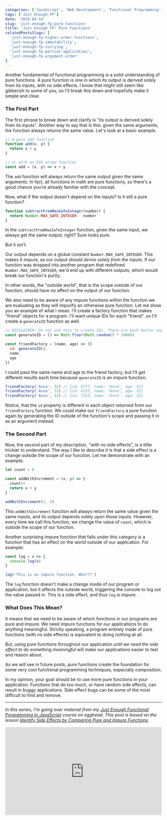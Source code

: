 ```yaml
---
categories: ['JavaScript', 'Web Development', 'Functional Programming']
tags: ['Just Enough FP']
date: '2019-04-14'
slug: 'just-enough-fp-pure-functions'
title: 'Just Enough FP: Pure Functions'
relatedPostsSlugs: [
  'just-enough-fp-higher-order-functions',
  'just-enough-fp-immutability',
  'just-enough-fp-currying',
  'just-enough-fp-partial-application',
  'just-enough-fp-argument-order'
]
---
```


Another fundamental of functional programming is a solid understanding of pure functions. A pure function is one in which its output is derived solely from its inputs, with no side effects. I know that might still seem like gibberish to some of you, so I'll break this down and hopefully make it simple and clear.

### The First Part

The first phrase to break down and clarify is "its output is derived solely from its inputs". Another way to say that is this: given the same arguments, the function always returns the same value. Let's look at a basic example.

```javascript
// A pure add function
function add(x, y) {
  return x + y
}

// or with an ES6 arrow function
const add = (x, y) => x + y
```

The `add` function will always return the same output given the same arguments. In fact, all functions in math are pure functions, so there's a good chance you're already familiar with the concept.

Now, what if the output doesn't depend on the inputs? Is it still a pure function?

```javascript
function subtractFromMaxSafeInteger(number) {
  return Number.MAX_SAFE_INTEGER - number
}
```

In the `subtractFromMaxSafeInteger` function, given the same input, we always get the same output, right? Sure looks pure.

But it isn't.

Our output depends on a global constant `Number.MAX_SAFE_INTEGER`. This makes it impure, as our output should _derive solely from the inputs_. If our function was dropped into another program that redefined `Number.MAX_SAFE_INTEGER`, we'd end up with different outputs, which would break our function's purity.

In other words, the "outside world", that is the scope outside of our function, should have no affect on the output of our function.

We also need to be aware of any impure functions within the function we are evaluating as they will impurify an otherwise pure function. Let me show you an example of what I mean. I'll create a factory function that makes "friend" objects for a program. I'll want unique IDs for each "friend", so I'll create a `generateID` function as well.

```javascript
// DISCLAIMER: Do not use this to create IDs. There are much better ways. Go find them.
const generateID = () => Math.floor(Math.random() * 10000)

const friendFactory = (name, age) => ({
  id: generateID(),
  name,
  age
})
```

I could pass the same name and age to the friend factory, but I'll get different results each time because `generateID` is an impure function.

```javascript
friendFactory('Anna', 31) // {id: 6777, name: "Anna", age: 31}
friendFactory('Anna', 31) // {id: 6233, name: "Anna", age: 31}
friendFactory('Anna', 31) // {id: 7223, name: "Anna", age: 31}
```

Notice, that the `id` property is different in each object returned from our `friendFactory` function. We could make our `friendFactory` a pure function again by generating the ID outside of the function's scope and passing it in as an argument instead.

### The Second Part

Now, the second part of my description, "with no side effects", is a little trickier to understand. The way I like to describe it is that a side effect is a change outside the scope of our function. Let me demonstrate with an example.

```javascript
let count = 0

const addWithIncrement = (x, y) => {
  count++
  return x + y
}

addWithIncrement(1, 2)
```

This `addWithIncrement` function will always return the same value given the same inputs, and its output depends solely upon those inputs. However, every time we call this function, we change the value of `count`, which is outside the scope of our function.

Another surprising impure function that falls under this category is a function that has an effect on the world outside of our application. For example:

```javascript
const log = x => {
  console.log(x)
}

log('This is an impure function. Wha???')
```

The `log` function doesn't make a change inside of our program or application, but it affects the outside world, triggering the console to log out the value passed in. This is a side effect, and thus `log` is impure.

### What Does This Mean?

It means that we need to be aware of which functions in our programs are pure and impure. We need impure functions for our applications to do anything meaningful. Strictly speaking, a program entirely made of pure functions (with no side effects) is equivalent to doing nothing at all.

But, using pure functions throughout our application _until we need the side effect to do something meaningful_ will make our applications easier to test and reason about.

As we will see in future posts, pure functions create the foundation for some very cool functional programming techniques, especially _composition_.

In my opinion, your goal should be to use more pure functions in your application. Functions that do too much, or have random side effects, can result in buggy applications. Side effect bugs can be some of the most difficult to find and remove.

---

_In this series, I'm going over material from my [Just Enough Functional Programming in JavaScript](https://egghead.io/courses/just-enough-functional-programming-in-javascript) course on egghead. This post is based on the lesson [Identify Side Effects by Comparing Pure and Impure Functions](https://egghead.io/lessons/javascript-identify-side-effects-by-comparing-pure-and-impure-javascript-functions-342b2167)._

<div style="position: relative; overflow: hidden; padding-top: 56.25%;">
  <iframe style="
      position: absolute;
      top: 0;
      left: 0;
      width: 100%;
      height: 100%;
      border: 0;
    "
    src="https://egghead.io/lessons/javascript-identify-side-effects-by-comparing-pure-and-impure-javascript-functions-342b2167/embed" />
</div>